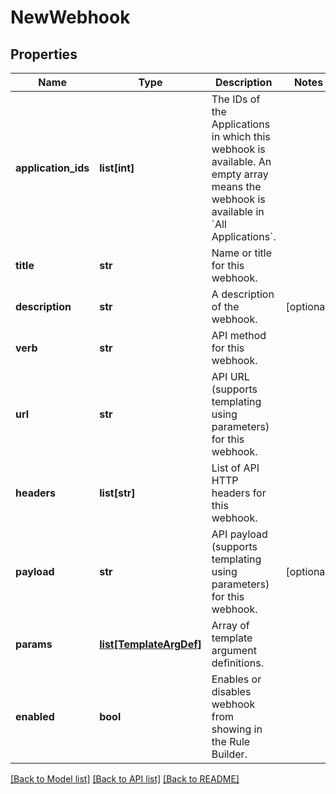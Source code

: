 # NewWebhook

## Properties
Name | Type | Description | Notes
------------ | ------------- | ------------- | -------------
**application_ids** | **list[int]** | The IDs of the Applications in which this webhook is available. An empty array means the webhook is available in &#x60;All Applications&#x60;.  | 
**title** | **str** | Name or title for this webhook. | 
**description** | **str** | A description of the webhook. | [optional] 
**verb** | **str** | API method for this webhook. | 
**url** | **str** | API URL (supports templating using parameters) for this webhook. | 
**headers** | **list[str]** | List of API HTTP headers for this webhook. | 
**payload** | **str** | API payload (supports templating using parameters) for this webhook. | [optional] 
**params** | [**list[TemplateArgDef]**](TemplateArgDef.md) | Array of template argument definitions. | 
**enabled** | **bool** | Enables or disables webhook from showing in the Rule Builder. | 

[[Back to Model list]](../README.md#documentation-for-models) [[Back to API list]](../README.md#documentation-for-api-endpoints) [[Back to README]](../README.md)


